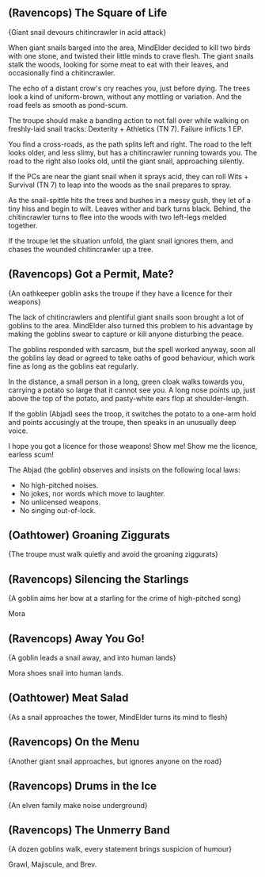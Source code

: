 (Ravencops) The Square of Life
-----
{Giant snail devours chitincrawler in acid attack}

When giant snails barged into the area, MindElder decided to kill two birds with one stone, and twisted their little minds to crave flesh.
The giant snails stalk the woods, looking for some meat to eat with their leaves, and occasionally find a chitincrawler.

>>>
The echo of a distant crow's cry reaches you, just before dying.
The trees look a kind of uniform-brown, without any mottling or variation.
And the road feels as smooth as pond-scum.
>>>

The troupe should make a banding action to not fall over while walking on freshly-laid snail tracks: Dexterity + Athletics (TN 7).
Failure inflicts 1 EP.

>>>
You find a cross-roads, as the path splits left and right.
The road to the left looks older, and less slimy, but has a chitincrawler running towards you.
The road to the right also looks old, until the giant snail, approaching silently.
>>>

If the PCs  are near the giant snail when it sprays acid, they can roll Wits + Survival (TN 7) to leap into the woods as the snail prepares to spray.

>>>
As the snail-spittle hits the trees and bushes in a messy gush, they let of a tiny hiss and begin to wilt.
Leaves wither and bark turns black.
Behind, the chitincrawler turns to flee into the woods with two left-legs melded together.
>>>

If the troupe let the situation unfold, the giant snail ignores them, and chases the wounded chitincrawler up a tree.

(Ravencops) Got a Permit, Mate?
-----
{An oathkeeper goblin asks the troupe if they have a licence for their weapons}

>>>
The lack of chitincrawlers and plentiful giant snails soon brought a lot of goblins to the area.
MindElder also turned this problem to his advantage by making the goblins swear to capture or kill anyone disturbing the peace.

The goblins responded with sarcasm, but the spell worked anyway, soon all the goblins lay dead or agreed to take oaths of good behaviour, which work fine as long as the goblins eat regularly.
>>>

>>>
In the distance, a small person in a long, green cloak walks towards you, carrying a potato so large that it cannot see you.
A long nose points up, just above the top of the potato, and pasty-white ears flop at shoulder-length.
>>>

If the goblin (Abjad) sees the troop, it switches the potato to a one-arm hold and points accusingly at the troupe, then speaks in an unusually deep voice.

>>>
I hope you got a licence for those weapons!
Show me!
Show me the licence, earless scum!
>>>

The Abjad (the goblin) observes and insists on the following local laws:

- No high-pitched noises.
- No jokes, nor words which move to laughter.
- No unlicensed weapons.
- No singing out-of-lock.


(Oathtower) Groaning Ziggurats
-----
{The troupe must walk quietly and avoid the groaning ziggurats}


(Ravencops) Silencing the Starlings
-----
{A goblin aims her bow at a starling for the crime of high-pitched song}

Mora

(Ravencops) Away You Go!
-----
{A goblin leads a snail away, and into human lands}

Mora shoes snail into human lands.


(Oathtower) Meat Salad
-----
{As a snail approaches the tower, MindElder turns its mind to flesh}


(Ravencops) On the Menu
-----
{Another giant snail approaches, but ignores anyone on the road}

(Ravencops) Drums  in the Ice
-----
{An elven family make noise underground}


(Ravencops) The Unmerry Band
-----
{A dozen goblins walk, every statement brings suspicion of humour}

Grawl, Majiscule, and Brev.

